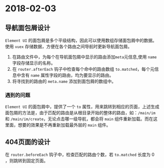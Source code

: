 # 2018-02-03
## 导航面包屑设计
`Element UI` 的面包屑是多个平级结构，因此可以使用数组存储面包屑中的数据。
使用 `vuex` 存储数据，方便在各个路由之间导航时更新导航面包屑。

1. 在路由文件中，为每个在导航面包屑中显示的路由添加`meta`元信息,使用 `name`字段存储显示的名称。
2. 在 `router.afterEach` 钩子中检查每个命中的路由数组 `to.matched`，每个元信息中含有 `name` 属性字段的路由，均为要显示的路由。
3. 将寻找到的路由的 `meta.name` 添加到面包屑的数组中。
  ### 遇到的问题
  `Element UI` 的面包屑中，提供了一个 `to` 属性，用来跳转到相应的页面，上述生成面包屑的方法是，由于匹配的路由是从根目录开始的整体的路由，如：`/main/im` 和 `/main/im/create`，无论点击哪一级导航，都会将 `main` 组件重新加载。而在这里面，想要的效果是不再重新加载最外层的 `main` 组件。
## 404页面的设计
在 `router.beforeEach` 钩子中，检查匹配的路由个数，若 `to.matched` 长度为 0 ，则跳转到固定页面。
